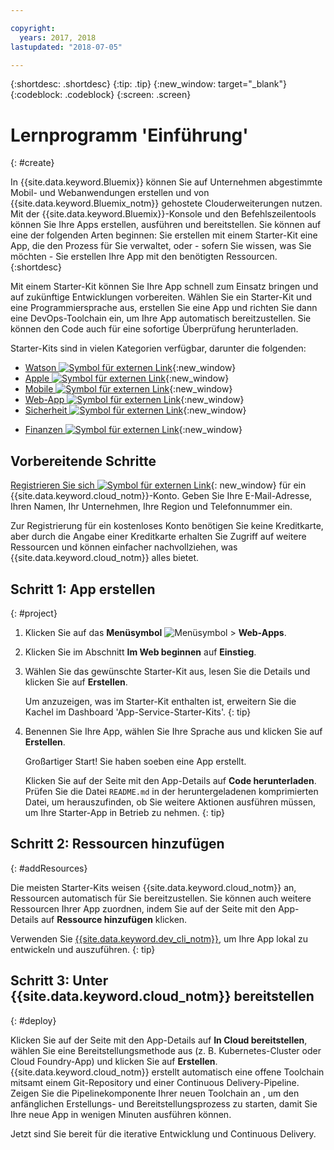 ```yaml
---

copyright:
  years: 2017, 2018
lastupdated: "2018-07-05"

---
```


{:shortdesc: .shortdesc}
{:tip: .tip}
{:new_window: target="_blank"}
{:codeblock: .codeblock}
{:screen: .screen}

# Lernprogramm 'Einführung'
{: #create}

In {{site.data.keyword.Bluemix}} können Sie auf Unternehmen abgestimmte Mobil- und Webanwendungen erstellen und von {{site.data.keyword.Bluemix_notm}} gehostete Clouderweiterungen nutzen. Mit der {{site.data.keyword.Bluemix}}-Konsole und den Befehlszeilentools können Sie Ihre Apps erstellen, ausführen und bereitstellen. Sie können auf eine der folgenden Arten beginnen: Sie erstellen mit einem Starter-Kit eine App, die den Prozess für Sie verwaltet, oder - sofern Sie wissen, was Sie möchten - Sie erstellen Ihre App mit den benötigten Ressourcen.
{:shortdesc}

Mit einem Starter-Kit können Sie Ihre App schnell zum Einsatz bringen und auf zukünftige Entwicklungen vorbereiten. Wählen Sie ein Starter-Kit und eine Programmiersprache aus, erstellen Sie eine App und richten Sie dann eine DevOps-Toolchain ein, um Ihre App automatisch bereitzustellen. Sie können den Code auch für eine sofortige Überprüfung herunterladen.

Starter-Kits sind in vielen Kategorien verfügbar, darunter die folgenden:

* [Watson ![Symbol für externen Link](../icons/launch-glyph.svg "Symbol für externen Link")](https://console.bluemix.net/developer/watson){:new_window}
* [Apple ![Symbol für externen Link](../icons/launch-glyph.svg "Symbol für externen Link")](https://console.bluemix.net/developer/appledevelopment){:new_window}
* [Mobile ![Symbol für externen Link](../icons/launch-glyph.svg "Symbol für externen Link")](https://console.bluemix.net/developer/mobile){:new_window}
* [Web-App ![Symbol für externen Link](../icons/launch-glyph.svg "Symbol für externen Link")](https://console.bluemix.net/developer/appservice){:new_window}
* [Sicherheit ![Symbol für externen Link](../icons/launch-glyph.svg "Symbol für externen Link")](https://console.bluemix.net/developer/security){:new_window}
<!--* [Watson Data Platform developer console](https://console.bluemix.net/developer/dataplatform)-->
* [Finanzen ![Symbol für externen Link](../icons/launch-glyph.svg "Symbol für externen Link")](https://console.bluemix.net/developer/finance){:new_window}

## Vorbereitende Schritte

[Registrieren Sie sich ![Symbol für externen Link](../icons/launch-glyph.svg "Symbol für externen Link")](https://console.bluemix.net){: new_window} für ein {{site.data.keyword.cloud_notm}}-Konto. Geben Sie Ihre E-Mail-Adresse, Ihren Namen, Ihr Unternehmen, Ihre Region und Telefonnummer ein.

Zur Registrierung für ein kostenloses Konto benötigen Sie keine Kreditkarte, aber durch die Angabe einer Kreditkarte erhalten Sie Zugriff auf weitere Ressourcen und können einfacher nachvollziehen, was {{site.data.keyword.cloud_notm}} alles bietet.

## Schritt 1: App erstellen
{: #project}

1. Klicken Sie auf das **Menüsymbol** ![Menüsymbol](../icons/icon_hamburger.svg) > **Web-Apps**.

2. Klicken Sie im Abschnitt **Im Web beginnen** auf **Einstieg**.

3. Wählen Sie das gewünschte Starter-Kit aus, lesen Sie die Details und klicken Sie auf **Erstellen**.

   Um anzuzeigen, was im Starter-Kit enthalten ist, erweitern Sie die Kachel im Dashboard 'App-Service-Starter-Kits'.
   {: tip}

4. Benennen Sie Ihre App, wählen Sie Ihre Sprache aus und klicken Sie auf **Erstellen**.

   Großartiger Start! Sie haben soeben eine App erstellt.

   Klicken Sie auf der Seite mit den App-Details auf **Code herunterladen**. Prüfen Sie die Datei `README.md` in der heruntergeladenen komprimierten Datei, um herauszufinden, ob Sie weitere Aktionen ausführen müssen, um Ihre Starter-App in Betrieb zu nehmen.
   {: tip}

## Schritt 2: Ressourcen hinzufügen
{: #addResources}

Die meisten Starter-Kits weisen {{site.data.keyword.cloud_notm}} an, Ressourcen automatisch für Sie bereitzustellen. Sie können auch weitere Ressourcen Ihrer App zuordnen, indem Sie auf der Seite mit den App-Details auf **Ressource hinzufügen** klicken.

Verwenden Sie [{{site.data.keyword.dev_cli_notm}}](../cli/idt/index.html), um Ihre App lokal zu entwickeln und auszuführen.
{: tip}

## Schritt 3: Unter {{site.data.keyword.cloud_notm}} bereitstellen
{: #deploy}

Klicken Sie auf der Seite mit den App-Details auf **In Cloud bereitstellen**, wählen Sie eine Bereitstellungsmethode aus (z. B. Kubernetes-Cluster oder Cloud Foundry-App) und klicken Sie auf **Erstellen**. {{site.data.keyword.cloud_notm}} erstellt automatisch eine offene Toolchain mitsamt einem Git-Repository und einer Continuous Delivery-Pipeline. Zeigen Sie die Pipelinekomponente Ihrer neuen Toolchain an , um den anfänglichen Erstellungs- und Bereitstellungsprozess zu starten, damit Sie Ihre neue App in wenigen Minuten ausführen können.

Jetzt sind Sie bereit für die iterative Entwicklung und Continuous Delivery.
